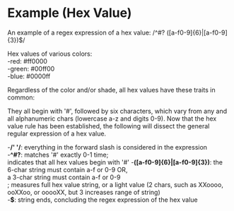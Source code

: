 # Example (Hex Value)

An example of a regex expression of a hex value: /^#? ([a-f0-9]{6}|[a-f0-9]{3})$/ <br/>


Hex values of various colors: <br/>
    -red: #ff0000 <br/>
    -green: #00ff00 <br/>
    -blue: #0000ff <br/>


Regardless of the color and/or shade, all hex values have these traits in common: <br/> 

They all begin with '#', followed by six characters, which vary from any and all alphanumeric chars (lowercase a-z and digits 0-9). Now that the hex value rule has been established, the following will dissect the general regular expression of a hex value. <br/>

-**/' '/**: everything in the forward slash is considered in the expression <br/>
-**^#?**: matches '#' exactly 0-1 time; <br/>
          indicates that all hex values begin with '#'
-**([a-f0-9]{6}|[a-f0-9]{3})**: the 6-char string must contain a-f or 0-9 OR, <br/>
                                a 3-char string must contain a-f or 0-9 <br/>;
                                measures full hex value string, or a light value (2 chars, such as XXoooo, ooXXoo, or ooooXX, but 3 increases range of string)<br/>
-**$**: string ends, concluding the regex expression of the hex value

















